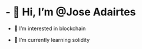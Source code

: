 <h1>- 👋 Hi, I’m @Jose Adairtes</h1>

- 👀 I’m interested in blockchain <br/>

- 🌱 I’m currently learning solidity


<!---
JoseAdairtesDev/JoseAdairtesDev is a ✨ special ✨ repository because its `README.md` (this file) appears on your GitHub profile.
You can click the Preview link to take a look at your changes.
--->
